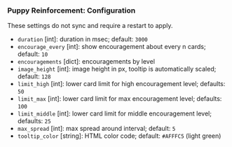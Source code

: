 ### Puppy Reinforcement: Configuration

These settings do not sync and require a restart to apply.

- `duration` [int]: duration in msec; default: `3000`
- `encourage_every` [int]: show encouragement about every n cards; default: `10`
- `encouragements` [dict]: encouragements by level
- `image_height` [int]: image height in px, tooltip is automatically scaled; default: `128`
- `limit_high` [int]: lower card limit for high encouragement level; defaults: `50`
- `limit_max` [int]: lower card limit for max encouragement level; defaults: `100`
- `limit_middle` [int]: lower card limit for middle encouragement level; defaults: `25`
- `max_spread` [int]: max spread around interval; default: `5`
- `tooltip_color` [string]: HTML color code; default: `#AFFFC5` (light green)
